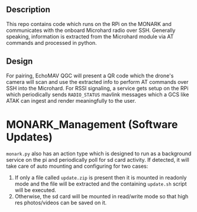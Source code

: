 ## Description
This repo contains code which runs on the RPi on the MONARK and communicates with the onboard Microhard radio over SSH. Generally speaking, information is extracted from the Microhard module via AT commands and processed in python.

## Design
For pairing, EchoMAV QGC will present a QR code which the drone's camera will scan and use the extracted info to perform AT commands over SSH into the Microhard.
For RSSI signaling, a service gets setup on the RPi which periodically sends `RADIO_STATUS` mavlink messages which a GCS like ATAK can ingest and render meaningfully to the user.


# MONARK_Management (Software Updates)
`monark.py` also has an action type which is designed to run as a background service on the pi and periodically poll for sd card activity. If detected, it will take care of auto mounting and configuring for two cases:
1. If only a file called `update.zip` is present then it is mounted in readonly mode and the file will be extracted and the containing `update.sh` script will be executed.
2. Otherwise, the sd card will be mounted in read/write mode so that high res photos/videos can be saved on it.
